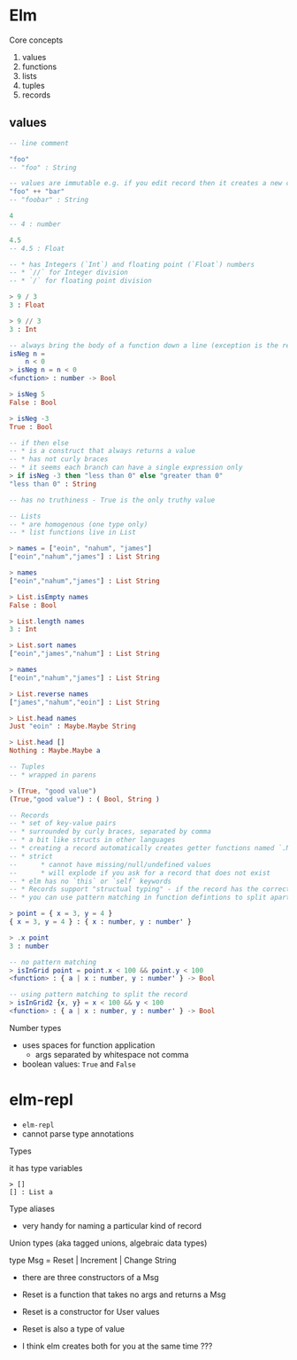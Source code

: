 # Elm

Core concepts

1. values
2. functions
3. lists
4. tuples
5. records

## values

```elm
-- line comment

"foo"
-- "foo" : String

-- values are immutable e.g. if you edit record then it creates a new copy
"foo" ++ "bar"
-- "foobar" : String

4
-- 4 : number

4.5
-- 4.5 : Float

-- * has Integers (`Int`) and floating point (`Float`) numbers
-- * `//` for Integer division
-- * `/` for floating point division

> 9 / 3
3 : Float

> 9 // 3
3 : Int

-- always bring the body of a function down a line (exception is the repl)
isNeg n =
    n < 0
> isNeg n = n < 0
<function> : number -> Bool

> isNeg 5
False : Bool

> isNeg -3
True : Bool

-- if then else
-- * is a construct that always returns a value
-- * has not curly braces
-- * it seems each branch can have a single expression only
> if isNeg -3 then "less than 0" else "greater than 0"
"less than 0" : String

-- has no truthiness - True is the only truthy value

-- Lists
-- * are homogenous (one type only)
-- * list functions live in List

> names = ["eoin", "nahum", "james"]
["eoin","nahum","james"] : List String

> names
["eoin","nahum","james"] : List String

> List.isEmpty names
False : Bool

> List.length names
3 : Int

> List.sort names
["eoin","james","nahum"] : List String

> names
["eoin","nahum","james"] : List String

> List.reverse names
["james","nahum","eoin"] : List String

> List.head names
Just "eoin" : Maybe.Maybe String

> List.head []
Nothing : Maybe.Maybe a

-- Tuples
-- * wrapped in parens

> (True, "good value")
(True,"good value") : ( Bool, String )

-- Records
-- * set of key-value pairs
-- * surrounded by curly braces, separated by comma
-- * a bit like structs in other languages
-- * creating a record automatically creates getter functions named `.NAME_OF_ATTR`
-- * strict
--      * cannot have missing/null/undefined values
--      * will explode if you ask for a record that does not exist
-- * elm has no `this` or `self` keywords
-- * Records support "structual typing" - if the record has the correct fields for a funciton then it can be used by that function.
-- * you can use pattern matching in function defintions to split apart records for use by the functionj

> point = { x = 3, y = 4 }
{ x = 3, y = 4 } : { x : number, y : number' }

> .x point
3 : number

-- no pattern matching
> isInGrid point = point.x < 100 && point.y < 100
<function> : { a | x : number, y : number' } -> Bool

-- using pattern matching to split the record
> isInGrid2 {x, y} = x < 100 && y < 100
<function> : { a | x : number, y : number' } -> Bool
```

Number types

* uses spaces for function application
    * args separated by whitespace not comma
* boolean values: `True` and `False`


# elm-repl

* `elm-repl`
* cannot parse type annotations


Types

it has type variables

```
> []
[] : List a
```

Type aliases

* very handy for naming a particular kind of record


Union types (aka tagged unions, algebraic data types)

type Msg = Reset | Increment | Change String

* there are three constructors of a Msg

* Reset is a function that takes no args and returns a Msg
* Reset is a constructor for User values
* Reset is also a type of value
* I think elm creates both for you at the same time ???
